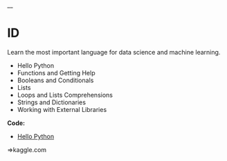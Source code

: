 __

# ID


Learn the most important language for data science and machine learning.

* Hello Python
* Functions and Getting Help
* Booleans and Conditionals
* Lists
* Loops and Lists Comprehensions
* Strings and Dictionaries
* Working with External Libraries

**Code:**
* [Hello Python]()


 =>kaggle.com
